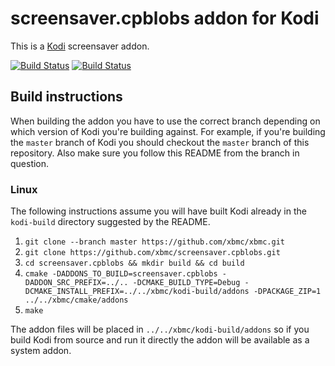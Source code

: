 # screensaver.cpblobs addon for Kodi

This is a [Kodi](http://kodi.tv) screensaver addon.

[![Build Status](https://travis-ci.org/xbmc/screensaver.cpblobs.svg?branch=Matrix)](https://travis-ci.org/xbmc/screensaver.cpblobs/branches)
[![Build Status](https://dev.azure.com/teamkodi/binary-addons/_apis/build/status/xbmc.screensaver.cpblobs?branchName=Matrix)](https://dev.azure.com/teamkodi/binary-addons/_build/latest?definitionId=43&branchName=Matrix)
<!--- [![Build Status](https://ci.appveyor.com/api/projects/status/github/xbmc/screensaver.cpblobs?branch=Matrix&svg=true)](https://ci.appveyor.com/project/xbmc/screensaver-cpblobs?branch=Matrix) -->

## Build instructions

When building the addon you have to use the correct branch depending on which version of Kodi you're building against. 
For example, if you're building the `master` branch of Kodi you should checkout the `master` branch of this repository. 
Also make sure you follow this README from the branch in question.

### Linux

The following instructions assume you will have built Kodi already in the `kodi-build` directory 
suggested by the README.

1. `git clone --branch master https://github.com/xbmc/xbmc.git`
2. `git clone https://github.com/xbmc/screensaver.cpblobs.git`
3. `cd screensaver.cpblobs && mkdir build && cd build`
4. `cmake -DADDONS_TO_BUILD=screensaver.cpblobs -DADDON_SRC_PREFIX=../.. -DCMAKE_BUILD_TYPE=Debug -DCMAKE_INSTALL_PREFIX=../../xbmc/kodi-build/addons -DPACKAGE_ZIP=1 ../../xbmc/cmake/addons`
5. `make`

The addon files will be placed in `../../xbmc/kodi-build/addons` so if you build Kodi from source and run it directly 
the addon will be available as a system addon.
